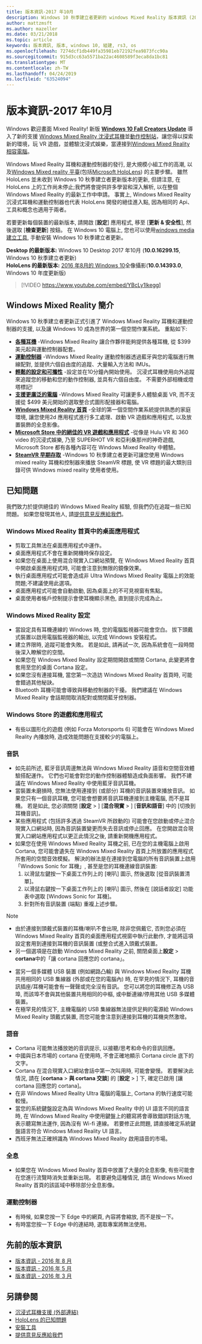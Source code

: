 ```yaml
---
title: 版本資訊-2017 年10月
description: Windows 10 秋季建立者更新的 windows Mixed Reality 版本資訊 (2017 年10月)。
author: mattzmsft
ms.author: mazeller
ms.date: 03/21/2018
ms.topic: article
keywords: 版本資訊, 版本, windows 10, 組建, rs3, os
ms.openlocfilehash: 7274dcf1db449fa35981eb72192fea9873fcc90a
ms.sourcegitcommit: 915d3cc63a5571ba22ac4608589f3eca8da1bc81
ms.translationtype: MT
ms.contentlocale: zh-TW
ms.lasthandoff: 04/24/2019
ms.locfileid: "63524094"
---
```

# <a name="release-notes---october-2017"></a>版本資訊-2017 年10月

Windows 歡迎畫面 Mixed Reality! 新版 **[Windows 10 Fall Creators Update](https://blogs.windows.com/windowsexperience/2017/10/17/whats-new-windows-10-fall-creators-update/)** 導入了新的支援 [Windows Mixed Reality 沈浸式耳機](immersive-headset-hardware-details.md)並[動作控制站](motion-controllers.md)，讓您得以探索新的環境，玩 VR 遊戲，並體驗沈浸式娛樂，當連接到[Windows Mixed Reality 相容電腦](https://docs.microsoft.com/windows/mixed-reality/enthusiast-guide/windows-mixed-reality-minimum-pc-hardware-compatibility-guidelines)。

Windows Mixed Reality 耳機和運動控制器的發行, 是大規模小組工作的高潮, 以及[Windows Mixed reality 平臺](mixed-reality.md)(包括[Microsoft HoloLens](hololens-hardware-details.md)) 的主要步驟。 雖然 HoloLens 並未收到 Windows 10 秋季建立者更新版本的更新, 但請注意, 在 HoloLens 上的工作尚未停止;我們將會提供許多學習和深入解析, 以在整個 Windows Mixed Reality 的最新工作中申請。 事實上, Windows Mixed Reality 沉浸式耳機和運動控制器也代表 HoloLens 開發的絕佳進入點, 因為相同的 Api、工具和概念也適用于兩者。

若要更新每個裝置的最新版本, 請開啟 [**設定**] 應用程式, 移至 [**更新 & 安全性**], 然後選取 [**檢查更新**] 按鈕。 在 Windows 10 電腦上, 您也可以使用[windows media 建立工具](https://www.microsoft.com/software-download/windows10), 手動安裝 Windows 10 秋季建立者更新。

 **Desktop 的最新版本:** Windows 10 Desktop 2017 年10月 (**10.0.16299.15**, Windows 10 秋季建立者更新)<br>
 **HoloLens 的最新版本:** [2016 年8月的 Windows 10](release-notes-august-2016.md)全像攝影(**10.0.14393.0**, Windows 10 年度更新版)

>[!VIDEO https://www.youtube.com/embed/YBcLy1lkegg]

## <a name="introducing-windows-mixed-reality"></a>Windows Mixed Reality 簡介

Windows 10 秋季建立者更新正式引進了 Windows Mixed Reality 耳機和運動控制器的支援, 以及讓 Windows 10 成為世界的第一個空間作業系統。 重點如下:
* **[各種耳機](https://blogs.windows.com/windowsexperience/2017/10/03/how-to-pre-order-your-windows-mixed-reality-headset/)** -Windows Mixed Reality 讓合作夥伴能夠提供各種耳機, 從 $399 美元起與運動控制器配套。
* **[運動控制器](motion-controllers.md)** -Windows Mixed Reality 運動控制器透過藍牙與您的電腦進行無線配對, 並提供六個自由度的追蹤、大量輸入方法和 IMUs。
* **[輕鬆的設定和可攜性](https://docs.microsoft.com/windows/mixed-reality/enthusiast-guide/recommended-adapters-for-windows-mixed-reality-capable-pcs)** -設定並在10分鐘內開始使用。 沉浸式耳機使用向外追蹤來追蹤您的移動和您的動作控制器, 並具有六個自由度。 不需要外部相機或燈塔標記!
* **[支援更廣泛的電腦](https://docs.microsoft.com/windows/mixed-reality/enthusiast-guide/windows-mixed-reality-minimum-pc-hardware-compatibility-guidelines)** -Windows Mixed Reality 可讓更多人體驗桌面 VR, 而不支援從 $499 美元開始的選取整合式圖形配接器和電腦。
* **[Windows Mixed Reality 首頁](navigating-the-windows-mixed-reality-home.md)** -全球的第一個空間作業系統提供熟悉的家庭環境, 讓您使用2d 應用程式進行多工處理、啟動 VR 遊戲和應用程式, 以及放置裝飾的全息影像。
* **[Microsoft Store 中的絕佳的 VR 遊戲和應用程式](https://www.microsoft.com/store/collections/MR-All-ImmersiveContent/)** -從像是 Hulu VR 和 360 video 的沉浸式娛樂, 乃至 SUPERHOT VR 和亞利桑那州的神奇遊戲, Microsoft Store 都有各種內容可在 Windows Mixed Reality 中體驗。
* **[SteamVR 早期存取](https://docs.microsoft.com/windows/mixed-reality/enthusiast-guide/using-steamvr-with-windows-mixed-reality)** -Windows 10 秋季建立者更新可讓您使用 Windows mixed reality 耳機和控制器來播放 SteamVR 標題, 使 VR 標題的最大類別目錄可供 Windows mixed reality 使用者使用。

## <a name="known-issues"></a>已知問題

我們致力於提供絕佳的 Windows Mixed Reality 經驗, 但我們仍在追蹤一些已知問題。 如果您發現其他人, 請[提供意見反應給我們](give-us-feedback.md)。

### <a name="desktop-app-in-the-windows-mixed-reality-home"></a>Windows Mixed Reality 首頁中的桌面應用程式
* 剪取工具無法在桌面應用程式中運作。
* 桌面應用程式不會在重新開機時保存設定。
* 如果您在桌面上使用混合現實入口網站預覽, 在 Windows Mixed Reality 首頁中開啟桌面應用程式時, 可能會注意到無限的鏡像效果。 
* 執行桌面應用程式可能會造成非 Ultra Windows Mixed Reality 電腦上的效能問題;不建議使用此選項。  
* 桌面應用程式可能會自動啟動, 因為桌面上的不可見視窗有焦點。 
* 桌面使用者帳戶控制提示會使耳機顯示黑色, 直到提示完成為止。

### <a name="windows-mixed-reality-setup"></a>Windows Mixed Reality 設定
* 當設定具有耳機連線的 Windows 時, 您的電腦監視器可能會空白。 拔下頭戴式裝置以啟用電腦監視器的輸出, 以完成 Windows 安裝程式。
* 建立界限時, 追蹤可能會失敗。 若是如此, 請再試一次, 因為系統會在一段時間後深入瞭解您的空間。
* 如果您在 Windows Mixed Reality 設定期間開啟或關閉 Cortana, 此變更將會套用至您的桌面 Cortana 設定。
* 如果您沒有連接耳機, 當您第一次造訪 Windows Mixed Reality 首頁時, 可能會錯過其他秘訣。
* Bluetooth 耳機可能會導致與移動控制器的干擾。 我們建議在 Windows Mixed Reality 會話期間取消配對或關閉藍牙控制器。

### <a name="games-and-apps-from-windows-store"></a>Windows Store 的遊戲和應用程式
* 有些以圖形化的遊戲 (例如 Forza Motorsports 6) 可能會在 Windows Mixed Reality 內播放時, 造成效能問題在支援較少的電腦上。

### <a name="audio"></a>音訊
* 如先前所述, 藍牙音訊周邊無法與 Windows Mixed Reality 語音和空間音效體驗搭配運作。 它們也可能會對您的動作控制器體驗造成負面影響。 我們不建議在 Windows Mixed Reality 中使用藍牙音訊耳機。
* 當裝置未磨損時, 您無法使用連接到 (或部分) 耳機的音訊裝置來播放音訊。 如果您只有一個音訊耳機, 您可能會想要將音訊耳機連接到主機電腦, 而不是耳機。 若是如此, 您必須關閉 [**設定** > ] [**混合現實** > ] [**音訊和語音**] 中的 [切換到耳機音訊]。
* 某些應用程式 (包括許多透過 SteamVR 所啟動的) 可能會在您啟動或停止混合現實入口網站時, 因為音訊裝置變更而失去音訊或停止回應。 在您開啟混合現實入口網站應用程式以更正此情況之後, 請重新開機應用程式。
* 如果您在使用 Windows Mixed Reality 耳機之前, 已在您的主機電腦上啟用 Cortana, 您可能會遺失在 Windows Mixed Reality 首頁上所放置的應用程式所套用的空間音效模擬。 解決的辦法是在連接到您電腦的所有音訊裝置上啟用「Windows Sonic for 耳機」, 甚至是您的耳機連線音訊裝置:
   1. 以滑鼠左鍵按一下桌面工作列上的 [喇叭] 圖示, 然後選取 [從音訊裝置清單]。
   2. 以滑鼠右鍵按一下桌面工作列上的 [喇叭] 圖示, 然後在 [說話者設定] 功能表中選取 [Windows Sonic for 耳機]。
   3. 針對所有音訊裝置 (端點) 重複上述步驟。
>[!NOTE]
> - 由於連接到頭戴式裝置的耳機/喇叭不會出現, 除非您佩戴它, 否則您必須在 Windows Mixed Reality 首頁的桌面應用程式視窗中執行此動作, 才能將這項設定套用到連接到耳機的音訊裝置 (或整合式進入頭戴式裝置。
> - 另一個選項是在啟動 Windows Mixed Reality 之前, 關閉桌面上**設定** >  **cortana**中的「讓 cortana 回應您的 cortana」。

* 當另一個多媒體 USB 裝置 (例如網路凸輪) 與 Windows Mixed Reality 耳機共用相同的 USB 集線器 (外部或在您的電腦內) 時, 在罕見的情況下, 耳機的音訊插座/耳機可能會有一聲聲或完全沒有音訊。 您可以將您的耳機修正為 USB 埠, 而該埠不會與其他裝置共用相同的中樞, 或中斷連線/停用其他 USB 多媒體裝置。
* 在極罕見的情況下, 主機電腦的 USB 集線器無法提供足夠的電源給 Windows Mixed Reality 頭戴式裝置, 而您可能會注意到連接到耳機的耳機突然激增。

### <a name="speech"></a>語音
* Cortana 可能無法播放她的音訊提示, 以接聽/思考和命令的音訊回應。
* 中國與日本市場的 cortana 在使用時, 不會正確地顯示 Cortana circle 底下的文字。
* Cortana 在混合現實入口網站會話中第一次叫用時, 可能會變慢。 若要解決此情況, 請在 [**cortana**  > **與 cortana 交談**] 的 [**設定** > ] 下, 確定已啟用 [讓 cortana 回應您的 cortana]。
* 在非 Windows Mixed Reality Ultra 電腦的電腦上, Cortana 的執行速度可能較慢。
* 當您的系統鍵盤設定為與 Windows Mixed Reality 中的 UI 語言不同的語言時, 在 Windows Mixed Reality 中使用鍵盤上的聽寫將會導致錯誤對話方塊, 表示聽寫無法運作, 因為沒有 Wi-fi 連線。 若要修正此問題, 請直接確定系統鍵盤語言符合 Windows Mixed Reality UI 語言。
* 西班牙無法正確辨識為 Windows Mixed Reality 啟用語音的市場。

### <a name="holograms"></a>全息
* 如果您在 Windows Mixed Reality 首頁中放置了大量的全息影像, 有些可能會在您進行流覽時消失並重新出現。 若要避免這種情況, 請在 Windows Mixed Reality 首頁的該區域中移除部分全息影像。

### <a name="motion-controllers"></a>運動控制器
* 有時候, 如果您按一下 Edge 中的網頁, 內容將會縮放, 而不是按一下。
* 有時當您按一下 Edge 中的連結時, 選取專案將無法使用。

## <a name="prior-release-notes"></a>先前的版本資訊
* [版本資訊 - 2016 年 8 月](release-notes-august-2016.md)
* [版本資訊 - 2016 年 5 月](release-notes-may-2016.md)
* [版本資訊 - 2016 年 3 月](release-notes-march-2016.md)

## <a name="see-also"></a>另請參閱
* [沉浸式耳機支援 (外部連結)](https://docs.microsoft.com/windows/mixed-reality/enthusiast-guide/troubleshooting-windows-mixed-reality)
* [HoloLens 的已知問題](hololens-known-issues.md)
* [安裝工具](install-the-tools.md)
* [提供意見反應給我們](give-us-feedback.md)

